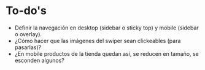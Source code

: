 # To-do's

- Definir la navegación en desktop (sidebar o sticky top) y mobile (sidebar o overlay).
- ¿Cómo hacer que las imágenes del swiper sean clickeables (para pasarlas)?
- ¿En mobile productos de la tienda quedan así, se reducen en tamaño, se esconden algunos?
